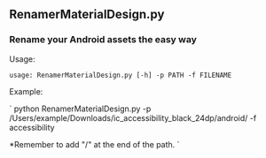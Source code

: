 ## RenamerMaterialDesign.py
### Rename your Android assets the easy way

Usage:

`
usage: RenamerMaterialDesign.py [-h] -p PATH -f FILENAME
`

Example:

`
python RenamerMaterialDesign.py -p /Users/example/Downloads/ic_accessibility_black_24dp/android/ -f accessibility

*Remember to add "/" at the end of the path.
`
